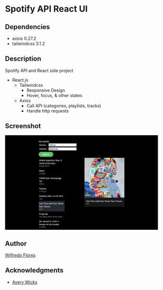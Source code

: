 # Spotify API React UI

## Dependencies

- axios 0.27.2
- tailwindcss 3.1.2

## Description

Spotify API and React side project

- React.js
  - Tailwindcss
    - Responsive Design
    - Hover, focus, & other states
  - Axios
    - Call API (categories, playlists, tracks)
    - Handle http requests

## Screenshot

![App Screenshot](/public/spotify-api-react.png)

## Author

[Wilfredo Flores](https://github.com/will-flores1)

## Acknowledgments

- [Avery Wicks](https://www.youtube.com/watch?v=fVcz-1rVQcs&ab_channel=AveryWicks)
